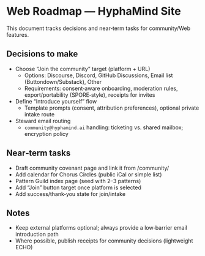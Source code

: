 # Web Roadmap — HyphaMind Site

This document tracks decisions and near‑term tasks for community/Web features.

## Decisions to make
- Choose “Join the community” target (platform + URL)
  - Options: Discourse, Discord, GitHub Discussions, Email list (Buttondown/Substack), Other
  - Requirements: consent‑aware onboarding, moderation rules, export/portability (SPORE‑style), receipts for invites
- Define “Introduce yourself” flow
  - Template prompts (consent, attribution preferences), optional private intake route
- Steward email routing
  - `community@hyphamind.ai` handling: ticketing vs. shared mailbox; encryption policy

## Near‑term tasks
- Draft community covenant page and link it from /community/
- Add calendar for Chorus Circles (public iCal or simple list)
- Pattern Guild index page (seed with 2–3 patterns)
- Add “Join” button target once platform is selected
- Add success/thank‑you state for join/intake

## Notes
- Keep external platforms optional; always provide a low‑barrier email introduction path
- Where possible, publish receipts for community decisions (lightweight ECHO)

